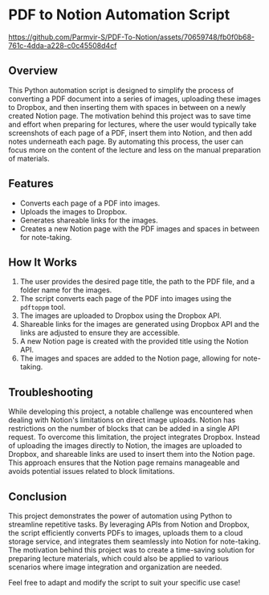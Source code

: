 # PDF to Notion Automation Script


https://github.com/Parmvir-S/PDF-To-Notion/assets/70659748/fb0f0b68-761c-4dda-a228-c0c45508d4cf


## Overview

This Python automation script is designed to simplify the process of converting a PDF document into a series of images, uploading these images to Dropbox, and then inserting them with spaces in between on a newly created Notion page. The motivation behind this project was to save time and effort when preparing for lectures, where the user would typically take screenshots of each page of a PDF, insert them into Notion, and then add notes underneath each page. By automating this process, the user can focus more on the content of the lecture and less on the manual preparation of materials.

## Features

-   Converts each page of a PDF into images.
-   Uploads the images to Dropbox.
-   Generates shareable links for the images.
-   Creates a new Notion page with the PDF images and spaces in between for note-taking.

## How It Works

1.  The user provides the desired page title, the path to the PDF file, and a folder name for the images.
2.  The script converts each page of the PDF into images using the `pdftoppm` tool.
3.  The images are uploaded to Dropbox using the Dropbox API.
4.  Shareable links for the images are generated using Dropbox API and the links are adjusted to ensure they are accessible.
5.  A new Notion page is created with the provided title using the Notion API.
6.  The images and spaces are added to the Notion page, allowing for note-taking.

## Troubleshooting

While developing this project, a notable challenge was encountered when dealing with Notion's limitations on direct image uploads. Notion has restrictions on the number of blocks that can be added in a single API request. To overcome this limitation, the project integrates Dropbox. Instead of uploading the images directly to Notion, the images are uploaded to Dropbox, and shareable links are used to insert them into the Notion page. This approach ensures that the Notion page remains manageable and avoids potential issues related to block limitations.

## Conclusion

This project demonstrates the power of automation using Python to streamline repetitive tasks. By leveraging APIs from Notion and Dropbox, the script efficiently converts PDFs to images, uploads them to a cloud storage service, and integrates them seamlessly into Notion for note-taking. The motivation behind this project was to create a time-saving solution for preparing lecture materials, which could also be applied to various scenarios where image integration and organization are needed.

Feel free to adapt and modify the script to suit your specific use case!
